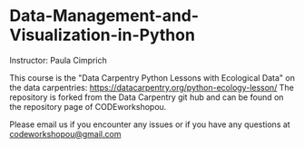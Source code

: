 # Data-Management-and-Visualization-in-Python

Instructor: Paula Cimprich

This course is the "Data Carpentry Python Lessons with Ecological Data" on the data carpentries:  https://datacarpentry.org/python-ecology-lesson/
The repository is forked from the Data Carpentry git hub and can be found on the repository page of CODEworkshopou.

Please email us if you encounter any issues or if you have any questions at codeworkshopou@gmail.com
